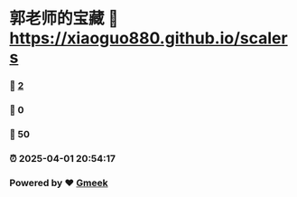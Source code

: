 # 郭老师的宝藏 :link: https://xiaoguo880.github.io/scalers 
### :page_facing_up: [2](https://xiaoguo880.github.io/scalers/tag.html) 
### :speech_balloon: 0 
### :hibiscus: 50 
### :alarm_clock: 2025-04-01 20:54:17 
### Powered by :heart: [Gmeek](https://github.com/Meekdai/Gmeek)
